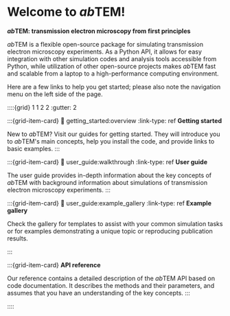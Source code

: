 # Welcome to *ab*TEM!

__*ab*TEM: transmission electron microscopy from first principles__

*ab*TEM is a flexible open-source package for simulating transmission electron microscopy experiments. As a Python API,
it allows for easy integration with other simulation codes and analysis tools accessible from Python, while utilization 
of other open-source projects makes *ab*TEM fast and scalable from a laptop to a high-performance computing environment.

Here are a few links to help you get started; please also note the navigation menu on the left side of the page.

::::{grid} 1 1 2 2
:gutter: 2

:::{grid-item-card}
:link: getting_started:overview
:link-type: ref
**Getting started**

New to *ab*TEM? Visit our guides for getting started. They will introduce you to *ab*TEM's main concepts, help you
install the code, and provide links to basic examples.
:::

:::{grid-item-card}
:link: user_guide:walkthrough
:link-type: ref
**User guide**

The user guide provides in-depth information about the key concepts of *ab*TEM with background information about
simulations of transmission electron microscopy experiments.
:::

:::{grid-item-card}
:link: user_guide:example_gallery
:link-type: ref
**Example gallery**

Check the gallery for templates to assist with your common simulation tasks or for examples demonstrating a unique topic
or reproducing publication results.

:::

:::{grid-item-card}
**API reference**

Our reference contains a detailed description of the *ab*TEM API based on code documentation. It describes the methods 
and their parameters, and assumes that you have an understanding of the key concepts.
:::

::::